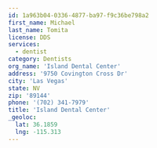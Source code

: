 ```yaml
---
id: 1a963b04-0336-4877-ba97-f9c36be798a2
first_name: Michael
last_name: Tomita
license: DDS
services:
  - dentist
category: Dentists
org_name: 'Island Dental Center'
address: '9750 Covington Cross Dr'
city: 'Las Vegas'
state: NV
zip: '89144'
phone: '(702) 341-7979'
title: 'Island Dental Center'
_geoloc:
  lat: 36.1859
  lng: -115.313
---
```

